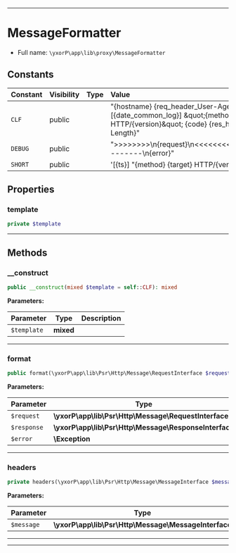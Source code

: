 ***

# MessageFormatter





* Full name: `\yxorP\app\lib\proxy\MessageFormatter`


## Constants

| Constant | Visibility | Type | Value |
|:---------|:-----------|:-----|:------|
|`CLF`|public| |&quot;{hostname} {req_header_User-Agent} - [{date_common_log}] \&quot;{method} {target} HTTP/{version}\&quot; {code} {res_header_Content-Length}&quot;|
|`DEBUG`|public| |&quot;&gt;&gt;&gt;&gt;&gt;&gt;&gt;&gt;\n{request}\n&lt;&lt;&lt;&lt;&lt;&lt;&lt;&lt;\n{response}\n--------\n{error}&quot;|
|`SHORT`|public| |&#039;[{ts}] &quot;{method} {target} HTTP/{version}&quot; {code}&#039;|

## Properties


### template



```php
private $template
```






***

## Methods


### __construct



```php
public __construct(mixed $template = self::CLF): mixed
```








**Parameters:**

| Parameter | Type | Description |
|-----------|------|-------------|
| `$template` | **mixed** |  |




***

### format



```php
public format(\yxorP\app\lib\Psr\Http\Message\RequestInterface $request, \yxorP\app\lib\Psr\Http\Message\ResponseInterface $response = null, \Exception $error = null): mixed
```








**Parameters:**

| Parameter | Type | Description |
|-----------|------|-------------|
| `$request` | **\yxorP\app\lib\Psr\Http\Message\RequestInterface** |  |
| `$response` | **\yxorP\app\lib\Psr\Http\Message\ResponseInterface** |  |
| `$error` | **\Exception** |  |




***

### headers



```php
private headers(\yxorP\app\lib\Psr\Http\Message\MessageInterface $message): mixed
```








**Parameters:**

| Parameter | Type | Description |
|-----------|------|-------------|
| `$message` | **\yxorP\app\lib\Psr\Http\Message\MessageInterface** |  |




***


***

